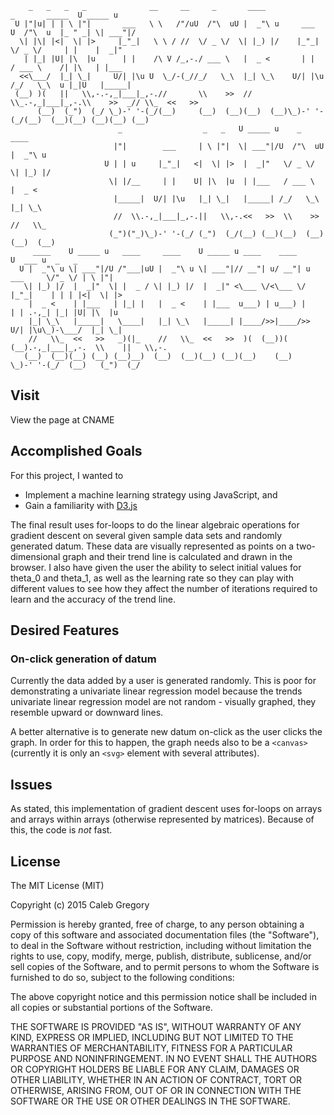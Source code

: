 ```
    _   _   _   _              __     __     _       ____                   _       _____  U _____ u
 U |"|u| | | \ |"|       ___   \ \   /"/uU  /"\  uU |  _"\ u     ___    U  /"\  u  |_ " _| \| ___"|/
  \| |\| |<|  \| |>     |_"_|   \ \ / //  \/ _ \/  \| |_) |/    |_"_|    \/ _ \/     | |    |  _|"
   | |_| |U| |\  |u      | |    /\ V /_,-./ ___ \   |  _ <       | |     / ___ \    /| |\   | |___
  <<\___/  |_| \_|     U/| |\u U  \_/-(_//_/   \_\  |_| \_\    U/| |\u  /_/   \_\  u |_|U   |_____|
 (__) )(   ||   \\,-.-,_|___|_,-.//       \\    >>  //   \\_.-,_|___|_,-.\\    >>  _// \\_  <<   >>
      (__)  (_")  (_/ \_)-' '-(_/(__)     (__)  (__)(__)  (__)\_)-' '-(_/(__)  (__)(__) (__)(__) (__)
                        _                  _   _   U _____ u    _       ____
                       |"|        ___     | \ |"|  \| ___"|/U  /"\  uU |  _"\ u
                     U | | u     |_"_|   <|  \| |>  |  _|"   \/ _ \/  \| |_) |/
                      \| |/__     | |    U| |\  |u  | |___   / ___ \   |  _ <
                       |_____|  U/| |\u   |_| \_|   |_____| /_/   \_\  |_| \_\
                       //  \\.-,_|___|_,-.||   \\,-.<<   >>  \\    >>  //   \\_
                      (_")("_)\_)-' '-(_/ (_")  (_/(__) (__)(__)  (__)(__)  (__)
     ____    U _____ u   ____     ____    U _____ u ____    ____                U  ___ u  _   _
  U |  _"\ u \| ___"|/U /"___|uU |  _"\ u \| ___"|// __"| u/ __"| u      ___     \/"_ \/ | \ |"|
   \| |_) |/  |  _|"  \| |  _ / \| |_) |/  |  _|" <\___ \/<\___ \/      |_"_|    | | | |<|  \| |>
    |  _ <    | |___   | |_| |   |  _ <    | |___  u___) | u___) |       | | .-,_| |_| |U| |\  |u
    |_| \_\   |_____|   \____|   |_| \_\   |_____| |____/>>|____/>>    U/| |\u\_)-\___/  |_| \_|
    //   \\_  <<   >>   _)(|_    //   \\_  <<   >>  )(  (__))(  (__).-,_|___|_,-.  \\    ||   \\,-.
   (__)  (__)(__) (__) (__)__)  (__)  (__)(__) (__)(__)    (__)      \_)-' '-(_/  (__)   (_")  (_/
```

## Visit

View the page at CNAME

## Accomplished Goals

For this project, I wanted to

- Implement a machine learning strategy using JavaScript, and
- Gain a familiarity with [D3.js](http://d3js.org)

The final result uses for-loops to do the linear algebraic operations for
gradient descent on several given sample data sets and randomly
generated datum. These data are visually represented as points on a
two-dimensional graph and their trend line is calculated and drawn in
the browser. I also have given the user the ability to select initial
values for theta_0 and theta_1, as well as the learning rate so they can
play with different values to see how they affect the number of
iterations required to learn and the accuracy of the trend line.

## Desired Features

### On-click generation of datum

Currently the data added by a user is generated randomly. This is poor
for demonstrating a univariate linear regression model because the
trends univariate linear regression model are not random - visually
graphed, they resemble upward or downward lines.

A better alternative is to generate new datum on-click as the user
clicks the graph. In order for this to happen, the graph needs also to
be a `<canvas>` (currently it is only an `<svg>` element with several
attributes).

## Issues

As stated, this implementation of gradient descent uses for-loops on
arrays and arrays within arrays (otherwise represented by matrices).
Because of this, the code is _not_ fast.

## License

The MIT License (MIT)

Copyright (c) 2015 Caleb Gregory

Permission is hereby granted, free of charge, to any person obtaining a copy
of this software and associated documentation files (the "Software"), to deal
in the Software without restriction, including without limitation the rights
to use, copy, modify, merge, publish, distribute, sublicense, and/or sell
copies of the Software, and to permit persons to whom the Software is
furnished to do so, subject to the following conditions:

The above copyright notice and this permission notice shall be included in all
copies or substantial portions of the Software.

THE SOFTWARE IS PROVIDED "AS IS", WITHOUT WARRANTY OF ANY KIND, EXPRESS OR
IMPLIED, INCLUDING BUT NOT LIMITED TO THE WARRANTIES OF MERCHANTABILITY,
FITNESS FOR A PARTICULAR PURPOSE AND NONINFRINGEMENT. IN NO EVENT SHALL THE
AUTHORS OR COPYRIGHT HOLDERS BE LIABLE FOR ANY CLAIM, DAMAGES OR OTHER
LIABILITY, WHETHER IN AN ACTION OF CONTRACT, TORT OR OTHERWISE, ARISING FROM,
OUT OF OR IN CONNECTION WITH THE SOFTWARE OR THE USE OR OTHER DEALINGS IN THE
SOFTWARE.
